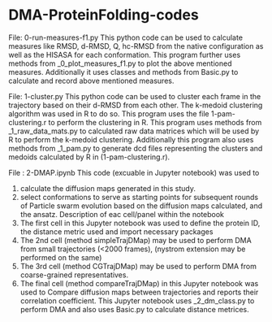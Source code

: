 # DMA-ProteinFolding-codes

File: 0-run-measures-f1.py
This python code can be used to calculate measures like RMSD, d-RMSD, Q, hc-RMSD from the native configuration as well as the HISASA for each conformation.
This program further uses methods from _0_plot_measures_f1.py to plot the above mentioned measures. Additionally it uses classes and methods from Basic.py to calculate and record above mentioned measures.

File: 1-cluster.py 
This python code can be used to cluster each frame in the trajectory based on their d-RMSD from each other. The k-medoid clustering algorithm was used in R to do so. This program uses the file 1-pam-clustering.r to perform the clustering in R. This program uses methods from _1_raw_data_mats.py to calculated raw data matrices which will be used by R to perform the k-medoid clustering. Additionally this program also uses methods from _1_pam.py to generate dcd files representing the clusters and medoids calculated by R in (1-pam-clustering.r).

File : 2-DMAP.ipynb
This code (excuable in Jupyter notebook) was used to 
1. calculate the diffusion maps generated in this study.
2. select conformations to serve as starting points for subsequent rounds of Particle swarm evolution based on the diffusion maps calculated, and the ansatz.
Description of eac cell/panel within the notebook
1. The first cell in this Jupyter notebook was used to define the protein ID, the distance metric used and import necessary packages
2. The 2nd cell (method simpleTrajDMap) may be used to perform DMA from small trajectories (<2000 frames), (nystrom extension may be performed on the same)
3. The 3rd cell (method CGTrajDMap) may be used to perform DMA from coarse-grained representatives.
4. The final cell (method compareTrajDMap) in this Jupyter notebook was used to Compare diffusion maps between trajectories and reports their correlation coefficient.
This Jupyter notebook uses _2_dm_class.py to perform DMA and also uses Basic.py to calculate distance metrices.
